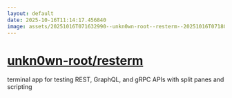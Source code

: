 ```yaml
---
layout: default
date: 2025-10-16T11:14:17.456840
image: assets/20251016T071632990--unkn0wn-root--resterm--20251016T071805431--cropped.png
---
```


# [unkn0wn-root/resterm](https://github.com/unkn0wn-root/resterm)

terminal app for testing REST, GraphQL, and gRPC APIs with split panes and scripting
